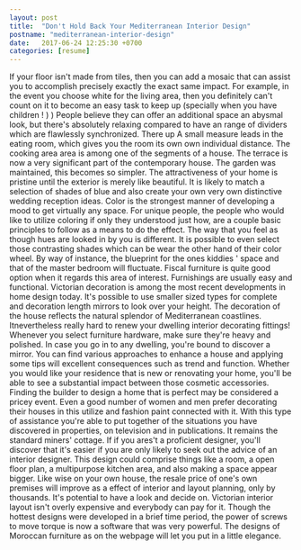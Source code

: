 ```yaml
---
layout: post
title:  "Don't Hold Back Your Mediterranean Interior Design"
postname: "mediterranean-interior-design"
date:   2017-06-24 12:25:30 +0700
categories: [resume]
---
```

If your floor isn't made from tiles, then you can add a mosaic that can assist you to accomplish precisely exactly the exact same impact. For example, in the event you choose white for the living area, then you definitely can't count on it to become an easy task to keep up (specially when you have children ! ) ) People believe they can offer an additional space an abysmal look, but there's absolutely relaxing compared to have an range of dividers which are flawlessly synchronized. There up A small measure leads in the eating room, which gives you the room its own own individual distance. The cooking area area is among one of the segments of a house. The terrace is now a very significant part of the contemporary house. The garden was maintained, this becomes so simpler. The attractiveness of your home is pristine until the exterior is merely like beautiful. It is likely to match a selection of shades of blue and also create your own very own distinctive wedding reception ideas. Color is the strongest manner of developing a mood to get virtually any space. For unique people, the people who would like to utilize coloring if only they understood just how, are a couple basic principles to follow as a means to do the effect. The way that you feel as though hues are looked in by you is different. It is possible to even select those contrasting shades which can be wear the other hand of their color wheel. By way of instance, the blueprint for the ones kiddies ' space and that of the master bedroom will fluctuate. Fiscal furniture is quite good option when it regards this area of interest. Furnishings are usually easy and functional. Victorian decoration is among the most recent developments in home design today. It's possible to use smaller sized types for complete and decoration length mirrors to look over your height. The decoration of the house reflects the natural splendor of Mediterranean coastlines. Itnevertheless really hard to renew your dwelling interior decorating fittings! Whenever you select furniture hardware, make sure they're heavy and polished. In case you go in to any dwelling, you're bound to discover a mirror. You can find various approaches to enhance a house and applying some tips will excellent consequences such as trend and function. Whether you would like your residence that is new or renovating your home, you'll be able to see a substantial impact between those cosmetic accessories. Finding the builder to design a home that is perfect may be considered a pricey event. Even a good number of women and men prefer decorating their houses in this utilize and fashion paint connected with it. With this type of assistance you're able to put together of the situations you have discovered in properties, on television and in publications. It remains the standard miners' cottage. If if you ares't a proficient designer, you'll discover that it's easier if you are only likely to seek out the advice of an interior designer. This design could comprise things like a room, a open floor plan, a multipurpose kitchen area, and also making a space appear bigger. Like wise on your own house, the resale price of one's own premises will improve as a effect of interior and layout planning, only by thousands. It's potential to have a look and decide on. Victorian interior layout isn't overly expensive and everybody can pay for it. Though the hottest designs were developed in a brief time period, the power of screws to move torque is now a software that was very powerful. The designs of Moroccan furniture as on the webpage will let you put in a little elegance.
